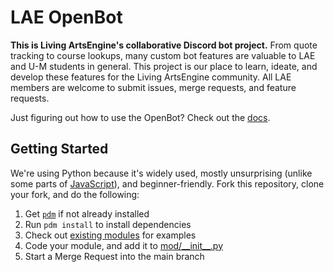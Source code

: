# LAE OpenBot

**This is Living ArtsEngine's collaborative Discord bot project.** From quote tracking to course lookups, many custom bot features are valuable to LAE and U-M students in general. This project is our place to learn, ideate, and develop these features for the Living ArtsEngine community. All LAE members are welcome to submit issues, merge requests, and feature requests.

Just figuring out how to use the OpenBot? Check out the [docs](docs/README.md).

## Getting Started

We're using Python because it's widely used, mostly unsurprising (unlike some parts of [JavaScript](https://github.com/denysdovhan/wtfjs)), and beginner-friendly. Fork this repository, clone your fork, and do the following:

1. Get [`pdm`](https://pdm.fming.dev/latest/) if not already installed
2. Run `pdm install` to install dependencies
3. Check out [existing modules](mod/) for examples
4. Code your module, and add it to [mod/\_\_init\_\_.py](mod/__init__.py)
5. Start a Merge Request into the main branch
